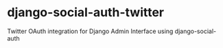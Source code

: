 django-social-auth-twitter
==========================

Twitter OAuth integration for Django Admin Interface using django-social-auth 